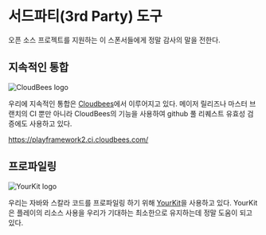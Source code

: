 <!--- Copyright (C) 2009-2015 Typesafe Inc. <http://www.typesafe.com> -->
# 서드파티(3rd Party) 도구

오픈 소스 프로젝트를 지원하는 이 스폰서들에게 정말 감사의 말을 전한다.

## 지속적인 통합

![CloudBees logo](images/cloudbees.png)

우리에 지속적인 통합은 [Cloudbees](http://www.cloudbees.com/)에서 이루어지고 있다. 메이저 릴리즈나 마스터 브랜치의 CI 뿐만 아니라 CloudBees의 기능을 사용하여 github 풀 리퀘스트 유효성 검증에도 사용하고 있다.

<https://playframework2.ci.cloudbees.com/>

## 프로파일링

![YourKit logo](images/yourkit.png)

우리는 자바와 스칼라 코드를 프로파일링 하기 위해 [YourKit](http://www.yourkit.com/overview/index.jsp)을 사용하고 있다. YourKit은 플레이의 리소스 사용을 우리가 기대하는 최소한으로 유지하는데 정말 도움이 되고 있다.